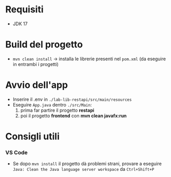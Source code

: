 # Requisiti
- JDK 17

# Build del progetto
- `mvn clean install` → installa le librerie presenti nel `pom.xml` (da eseguire in entrambi i progetti)

# Avvio dell'app
- Inserire il .env in `./lab-lib-restapi/src/main/resources`
- Eseguire `App.java` dentro `./src/Main`:
  1. prima far partire il progetto **restapi**
  2. poi il progetto **frontend** con **mvn clean javafx:run**

# Consigli utili
### VS Code
- Se dopo `mvn install` il progetto dà problemi strani, provare a eseguire `Java: Clean the Java language server workspace` da `Ctrl+Shift+P`
